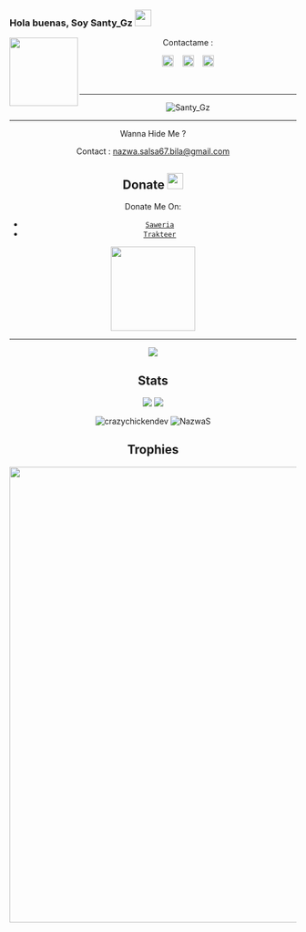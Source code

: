 ### Hola buenas, Soy Santy_Gz <img src="https://github.com/TheDudeThatCode/TheDudeThatCode/blob/master/Assets/Hi.gif" width="29px">
<img src="https://github.com/NazwaS/NazwaS/blob/main/img/Nazwa.jpg" width=120 height="120" align="left">
<center>
Contactame :

<a href="https://web.facebook.com/profile.php?id=100060138295881"><img src="https://image.flaticon.com/icons/svg/174/174848.svg" alt="alt text" width="20" height="20"></a>      &nbsp;&nbsp;   <a href="https://instagram.com/santy_gz_404"><img src="https://image.flaticon.com/icons/svg/174/174855.svg" alt="alt text" width="20" height="20"></a>
 &nbsp;&nbsp; 
<a href="https://twitter.com/NazwaSa72637177"><img src="https://www.flaticon.com/svg/static/icons/svg/124/124021.svg" alt="alt text" width="20" height="20"></a>




&nbsp;&nbsp;     &nbsp;&nbsp;    &nbsp;&nbsp;   &nbsp;&nbsp;   &nbsp;&nbsp;   

---

<img src="https://media4.giphy.com/media/qLFKvOpoS1N7ts7xO8/giphy.gif" alt="Santy_Gz">

---


Wanna Hide Me ?

Contact : nazwa.salsa67.bila@gmail.com

## Donate <img src="https://github.com/TheDudeThatCode/TheDudeThatCode/blob/master/Assets/coin.gif" width="28" height="28">
Donate Me On:

* [`Saweria`](https://saweria.co/nazwas)
* [`Trakteer`](https://trakteer.id/nazwas)

<img src="https://raw.githubusercontent.com/NazwaS/NazwaS/main/img/donate.png" width="148">

---
<img src="https://raw.githubusercontent.com/NazwaS/NazwaS/main/img/kawaii.gif">

## Stats

<a href="https://github.com/NazwaS"><img src="https://github-readme-stats.vercel.app/api?username=NazwaS&show_icons=true&theme=radical"></a>
<a href="https://github.com/NazwaS"><img src="https://github-readme-stats.vercel.app/api/top-langs/?username=NazwaS&theme=highcontrast&layout=compact"></a>

<!--START_SECTION:waka-->
<!--END_SECTION:waka-->
<p align="center" height='130px'> <img src="https://github-readme-stats.vercel.app/api?username=NazwaS&show_icons=true&hide_title=true&include_all_commits=true&line_height=21&bg_color=0,64FFDA,64FFDA,A9EFDE,F2FFFC&count_public=true&theme=graywhite" alt="crazychickendev"/> <img src="https://github-readme-stats.vercel.app/api/top-langs/?username=NazwaS&layout=compact&show_icons=true&bg_color=0,EFFDF9,CBFFF3,64FFDA&theme=graywhite&hide_title=true" alt="NazwaS"/> </p>

## Trophies
<p align="center"> <img width=800 src="https://github-profile-trophy.vercel.app/?username=NazwaS&row=2&column=3"/>
